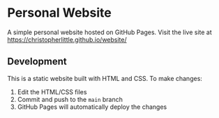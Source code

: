 # Personal Website

A simple personal website hosted on GitHub Pages. Visit the live site at https://christopherlittle.github.io/website/

## Development

This is a static website built with HTML and CSS. To make changes:

1. Edit the HTML/CSS files
2. Commit and push to the `main` branch
3. GitHub Pages will automatically deploy the changes
